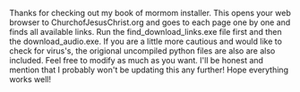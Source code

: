 Thanks for checking out my book of mormom installer. This opens your web browser to ChurchofJesusChrist.org and goes to each page one by one and finds all available links. Run the find_download_links.exe file first and then the download_audio.exe. If you are a little more cautious and would like to check for virus's, the origional uncompiled python files are also are also included. Feel free to modify as much as you want. I'll be honest and mention that I probably won't be updating this any further! Hope everything works well! 
